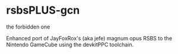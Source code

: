 # rsbsPLUS-gcn
the forbidden one

Enhanced port of JayFoxRox's (aka jefe) magnum opus RSBS to the Nintendo GameCube using the devkitPPC toolchain.
